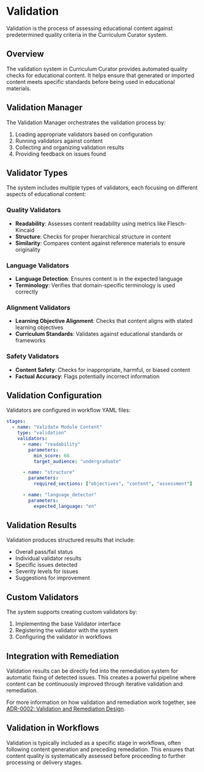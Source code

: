 # Validation

Validation is the process of assessing educational content against predetermined quality criteria in the Curriculum Curator system.

## Overview

The validation system in Curriculum Curator provides automated quality checks for educational content. It helps ensure that generated or imported content meets specific standards before being used in educational materials.

## Validation Manager

The Validation Manager orchestrates the validation process by:

1. Loading appropriate validators based on configuration
2. Running validators against content
3. Collecting and organizing validation results
4. Providing feedback on issues found

## Validator Types

The system includes multiple types of validators, each focusing on different aspects of educational content:

### Quality Validators

- **Readability**: Assesses content readability using metrics like Flesch-Kincaid
- **Structure**: Checks for proper hierarchical structure in content
- **Similarity**: Compares content against reference materials to ensure originality

### Language Validators

- **Language Detection**: Ensures content is in the expected language
- **Terminology**: Verifies that domain-specific terminology is used correctly

### Alignment Validators

- **Learning Objective Alignment**: Checks that content aligns with stated learning objectives
- **Curriculum Standards**: Validates against educational standards or frameworks

### Safety Validators

- **Content Safety**: Checks for inappropriate, harmful, or biased content
- **Factual Accuracy**: Flags potentially incorrect information

## Validation Configuration

Validators are configured in workflow YAML files:

```yaml
stages:
  - name: "Validate Module Content"
    type: "validation"
    validators:
      - name: "readability"
        parameters:
          min_score: 60
          target_audience: "undergraduate"

      - name: "structure"
        parameters:
          required_sections: ["objectives", "content", "assessment"]

      - name: "language_detector"
        parameters:
          expected_language: "en"
```

## Validation Results

Validation produces structured results that include:

- Overall pass/fail status
- Individual validator results
- Specific issues detected
- Severity levels for issues
- Suggestions for improvement

## Custom Validators

The system supports creating custom validators by:

1. Implementing the base Validator interface
2. Registering the validator with the system
3. Configuring the validator in workflows

## Integration with Remediation

Validation results can be directly fed into the remediation system for automatic fixing of detected issues. This creates a powerful pipeline where content can be continuously improved through iterative validation and remediation.

For more information on how validation and remediation work together, see [ADR-0002: Validation and Remediation Design](../adr/0002-validation-remediation-design.md).

## Validation in Workflows

Validation is typically included as a specific stage in workflows, often following content generation and preceding remediation. This ensures that content quality is systematically assessed before proceeding to further processing or delivery stages.
